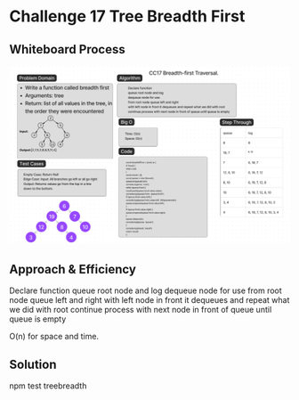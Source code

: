 # Challenge 17 Tree Breadth First

## Whiteboard Process

![whiteboard image](/javascript/trees/tree-breadth-first/CC17WB.png)

## Approach & Efficiency

Declare function
queue root node and log
dequeue node for use
from root node queue left and right
with left node in front it dequeues and repeat what we did with root
continue process with next node in front of queue until queue is empty

O(n) for space and time.

## Solution

npm test treebreadth
